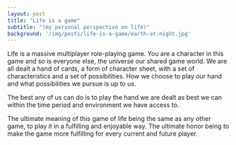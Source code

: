 ```yaml
---
layout: post
title: "Life is a game"
subtitle: "(my personal perspective on life)"
background: '/img/posts/life-is-a-game/earth-at-night.jpg'
---
```


Life is a massive multiplayer role-playing game. You are a character in this game and so is everyone else, the universe our shared game world. We are all dealt a hand of cards, a form of character sheet, with a set of characteristics and a set of possibilities. How we choose to play our hand and what possibilities we pursue is up to us.

The best any of us can do is to play the hand we are dealt as best we can within the time period and environment we have access to.

The ultimate meaning of this game of life being the same as any other game, to play it in a fulfilling and enjoyable way. The ultimate honor being to make the game more fulfilling for every current and future player.

